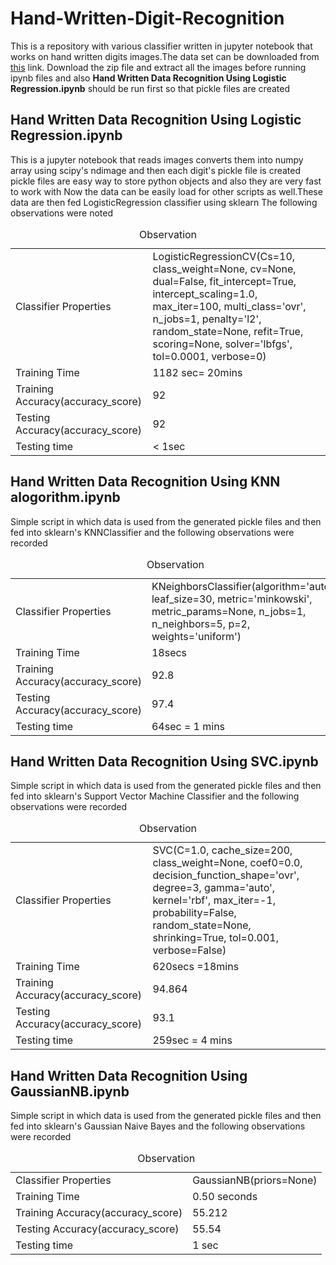 # Hand-Written-Digit-Recognition
This is a repository with various classifier written in jupyter notebook that works on hand written digits images.The data set can be downloaded
from <a href='https://drive.google.com/open?id=0B4OCp-_lGauXLVJsdl9zZ3NIZUk'>this</a> link.
Download the zip file and extract all the images before running ipynb files and also
 <strong>Hand Written Data Recognition Using Logistic Regression.ipynb</strong> 
should be run first so that pickle files are created

<h2>Hand Written Data Recognition Using Logistic Regression.ipynb</h2>

This is a jupyter notebook that reads images converts them into numpy array using 
scipy's ndimage and then each digit's pickle file is created
pickle files are easy way to store python objects and also they are very fast to work with
Now the data can be easily load for other scripts as 
well.These data are then fed LogisticRegression classifier using sklearn
The following observations were noted
<table>
	<caption>Observation</caption>
	<tr>
		<td>
			Classifier Properties
		</td>
		<td>
			LogisticRegressionCV(Cs=10, class_weight=None, cv=None, dual=False,
			fit_intercept=True, intercept_scaling=1.0, max_iter=100,
			multi_class='ovr', n_jobs=1, penalty='l2', random_state=None,
			refit=True, scoring=None, solver='lbfgs', tol=0.0001, verbose=0)
		</td>
	</tr>
	<tr>
		<td>
			Training Time
		</td>
		<td>
			1182 sec= 20mins
		</td>
	</tr>
	<tr>
		<td>
			Training Accuracy(accuracy_score)
		</td>
		<td>
			92
		</td>
	</tr>
	<tr>
		<td>
			Testing Accuracy(accuracy_score)
		</td>
		<td>
			92
		</td>	
	</tr>
	<tr>
		<td>
			Testing time
		</td>
		<td>
			< 1sec 
		</td>	
	</tr>
</table>

<h2>Hand Written Data Recognition Using KNN alogorithm.ipynb</h2>
Simple script in which data is used from the generated pickle files and then 
fed into sklearn's KNNClassifier and the following observations were recorded<br/>
<table>
	<caption>Observation</caption>
	<tr>
		<td>
			Classifier Properties
		</td>
		<td>
			KNeighborsClassifier(algorithm='auto', leaf_size=30, metric='minkowski',
            metric_params=None, n_jobs=1, n_neighbors=5, p=2,
            weights='uniform')
		</td>
	</tr>
	<tr>
		<td>
			Training Time
		</td>
		<td>
			18secs
		</td>
	</tr>
	<tr>
		<td>
			Training Accuracy(accuracy_score)
		</td>
		<td>
			92.8
		</td>
	</tr>
	<tr>
		<td>
			Testing Accuracy(accuracy_score)
		</td>
		<td>
			97.4
		</td>	
	</tr>
	<tr>
		<td>
			Testing time
		</td>
		<td>
			64sec = 1 mins
		</td>	
	</tr>
</table>
<h2>Hand Written Data Recognition Using SVC.ipynb</h2>
Simple script in which data is used from the generated pickle files and then 
fed into sklearn's Support Vector Machine Classifier and the following observations were recorded<br/>
<table>
	<caption>Observation</caption>
	<tr>
		<td>
			Classifier Properties
		</td>
		<td>
			SVC(C=1.0, cache_size=200, class_weight=None, coef0=0.0,
				decision_function_shape='ovr', degree=3, gamma='auto', kernel='rbf',
				max_iter=-1, probability=False, random_state=None, shrinking=True,
				tol=0.001, verbose=False)
		</td>
	</tr>
	<tr>
		<td>
			Training Time
		</td>
		<td>
			620secs =18mins
		</td>
	</tr>
	<tr>
		<td>
			Training Accuracy(accuracy_score)
		</td>
		<td>
			94.864
		</td>
	</tr>
	<tr>
		<td>
			Testing Accuracy(accuracy_score)
		</td>
		<td>
			93.1
		</td>	
	</tr>
	<tr>
		<td>
			Testing time
		</td>
		<td>
			259sec = 4 mins
		</td>	
	</tr>
</table>
<h2>Hand Written Data Recognition Using GaussianNB.ipynb</h2>
Simple script in which data is used from the generated pickle files and then 
fed into sklearn's Gaussian Naive Bayes and the following observations were recorded <br/>
<table>
	<caption>Observation</caption>
	<tr>
		<td>
			Classifier Properties
		</td>
		<td>
			GaussianNB(priors=None)
		</td>
	</tr>
	<tr>
		<td>
			Training Time
		</td>
		<td>
			0.50 seconds
		</td>
	</tr>
	<tr>
		<td>
			Training Accuracy(accuracy_score)
		</td>
		<td>
			55.212
		</td>
	</tr>
	<tr>
		<td>
			Testing Accuracy(accuracy_score)
		</td>
		<td>
			55.54
		</td>	
	</tr>
	<tr>
		<td>
			Testing time
		</td>
		<td>
			1 sec
		</td>	
	</tr>
</table>